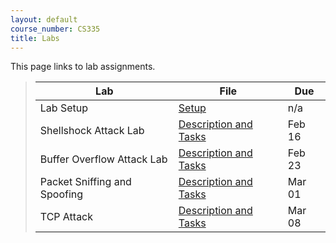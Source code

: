 ```yaml
---
layout: default
course_number: CS335
title: Labs
---
```


This page links to lab assignments.

> Lab | File | Due
> ---------- | ---- | ---
> Lab Setup | [Setup](setup.html) | n/a
> Shellshock Attack Lab | [Description and Tasks](shellshock.html) | Feb 16
> Buffer Overflow Attack Lab | [Description and Tasks](buffer_overflow.html) | Feb 23
> Packet Sniffing and Spoofing | [Description and Tasks](sniff_spoof.html) | Mar 01
> TCP Attack | [Description and Tasks](tcp_attack.html) | Mar 08

